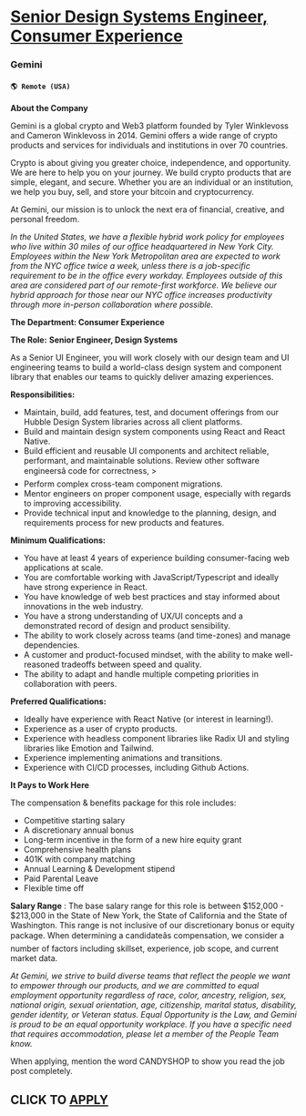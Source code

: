 # [Senior Design Systems Engineer, Consumer Experience](https://www.remotewlb.com/apply/senior-design-systems-engineer-consumer-experience)  
### Gemini  
#### `🌎 Remote (USA) `  

**About the Company**

Gemini is a global crypto and Web3 platform founded by Tyler Winklevoss and Cameron Winklevoss in 2014. Gemini offers a wide range of crypto products and services for individuals and institutions in over 70 countries.

Crypto is about giving you greater choice, independence, and opportunity. We are here to help you on your journey. We build crypto products that are simple, elegant, and secure. Whether you are an individual or an institution, we help you buy, sell, and store your bitcoin and cryptocurrency.

At Gemini, our mission is to unlock the next era of financial, creative, and personal freedom.

_In the United States, we have a flexible hybrid work policy for employees who live within 30 miles of our office headquartered in New York City. Employees within the New York Metropolitan area are expected to work from the NYC office twice a week, unless there is a job-specific requirement to be in the office every workday. Employees outside of this area are considered part of our remote-first workforce. We believe our hybrid approach for those near our NYC office increases productivity through more in-person collaboration where possible._

**The Department: Consumer Experience**

**The Role:** **Senior Engineer, Design Systems**

As a Senior UI Engineer, you will work closely with our design team and UI engineering teams to build a world-class design system and component library that enables our teams to quickly deliver amazing experiences.

**Responsibilities:**

  * Maintain, build, add features, test, and document offerings from our Hubble Design System libraries across all client platforms.
  * Build and maintain design system components using React and React Native.
  * Build efficient and reusable UI components and architect reliable, performant, and maintainable solutions. Review other software engineersâ code for correctness, >
  * Perform complex cross-team component migrations.
  * Mentor engineers on proper component usage, especially with regards to improving accessibility.
  * Provide technical input and knowledge to the planning, design, and requirements process for new products and features.

**Minimum Qualifications:**

  * You have at least 4 years of experience building consumer-facing web applications at scale.
  * You are comfortable working with JavaScript/Typescript and ideally have strong experience in React.
  * You have knowledge of web best practices and stay informed about innovations in the web industry.
  * You have a strong understanding of UX/UI concepts and a demonstrated record of design and product sensibility.
  * The ability to work closely across teams (and time-zones) and manage dependencies.
  * A customer and product-focused mindset, with the ability to make well-reasoned tradeoffs between speed and quality.
  * The ability to adapt and handle multiple competing priorities in collaboration with peers.

**Preferred Qualifications:**

  * Ideally have experience with React Native (or interest in learning!).
  * Experience as a user of crypto products.
  * Experience with headless component libraries like Radix UI and styling libraries like Emotion and Tailwind.
  * Experience implementing animations and transitions.
  * Experience with CI/CD processes, including Github Actions.

**It Pays to Work Here**

The compensation & benefits package for this role includes:

  * Competitive starting salary
  * A discretionary annual bonus
  * Long-term incentive in the form of a new hire equity grant
  * Comprehensive health plans
  * 401K with company matching
  * Annual Learning & Development stipend
  * Paid Parental Leave
  * Flexible time off

**Salary Range** : The base salary range for this role is between $152,000 - $213,000 in the State of New York, the State of California and the State of Washington. This range is not inclusive of our discretionary bonus or equity package. When determining a candidateâs compensation, we consider a number of factors including skillset, experience, job scope, and current market data.

_At Gemini, we strive to build diverse teams that reflect the people we want to empower through our products, and we are committed to equal employment opportunity regardless of race, color, ancestry, religion, sex, national origin, sexual orientation, age, citizenship, marital status, disability, gender identity, or Veteran status. Equal Opportunity is the Law, and Gemini is proud to be an equal opportunity workplace. If you have a specific need that requires accommodation, please let a member of the People Team know._

When applying, mention the word CANDYSHOP to show you read the job post completely.  
## CLICK TO [APPLY](https://www.remotewlb.com/apply/senior-design-systems-engineer-consumer-experience)


